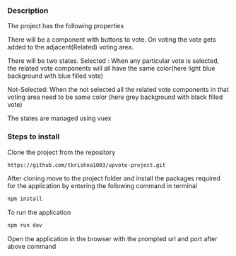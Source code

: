 ### Description
The project has the following properties

There will be a component with buttons to vote.
On voting the vote gets added to the adjacent(Related) voting area.

There will be two states. 
Selected : When any particular vote is selected, the related vote components will all have the same color(here light blue background with blue filled vote)

Not-Selected: When the not selected all the related vote components in that voting area need to be same color (here grey background with black filled vote)

The states are managed using vuex

### Steps to install

Clone the project from the repository
```sh
https://github.com/tkrishna1003/upvote-project.git
```

After cloning move to the project folder and install the packages required for the application by entering the following command in terminal
```sh
npm install
```

To run the application
```sh
npm run dev
```

Open the application in the browser with the prompted url and port after above command